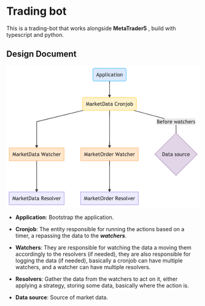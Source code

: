 # Trading bot

This is a trading-bot that works alongside **MetaTrader5** , build with typescript and python.

## Design Document

<img src=" markdown/DESIGN_DOC.png" alt="design_doc"/>

- **Application**: Bootstrap the application.

- **Cronjob**: The entity responsible for running the actions based on a timer, a repassing the data to the **_watchers_**.

- **Watchers**: They are responsible for watching the data a moving them accordingly to the resolvers (if needed), they are also responsible for logging the data (if needed), basically a cronjob can have multiple watchers, and a watcher can have multiple resolvers.

- **Resolvers**: Gather the data from the watchers to act on it, either applying a strategy, storing some data, basically where the action is.

- **Data source**: Source of market data.

